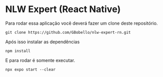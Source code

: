 # NLW Expert (React Native)

Para rodar essa aplicação você deverá fazer um clone deste repositório.

    git clone https://github.com/GBobello/nlw-expert-rn.git

Após isso instalar as dependências

    npm install

E para rodar é somente executar.

    npx expo start --clear
